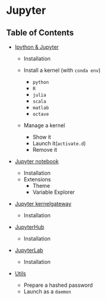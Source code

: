 # Jupyter

## Table of Contents

* [Ipython & Jupyter]()
  - Installation
  - Install a kernel (with `conda env`)
    - `python`
    - `R`
    - `julia`
    - `scala`
    - `matlab`
    - `octave`

  - Manage a kernel
    - Show it
    - Launch it(`activate.d`)
    - Remove it

* [Jupyter notebook]()
  - Installation
  - Extensions
    - Theme
    - Variable Explorer

* [Jupyter kernelgateway]()
  - Installation

* [JupyterHub]()
  - Installation

* [JupyterLab]()
  - Installation

* [Utils]()
  - Prepare a hashed password
  - Launch as a `daemon`
